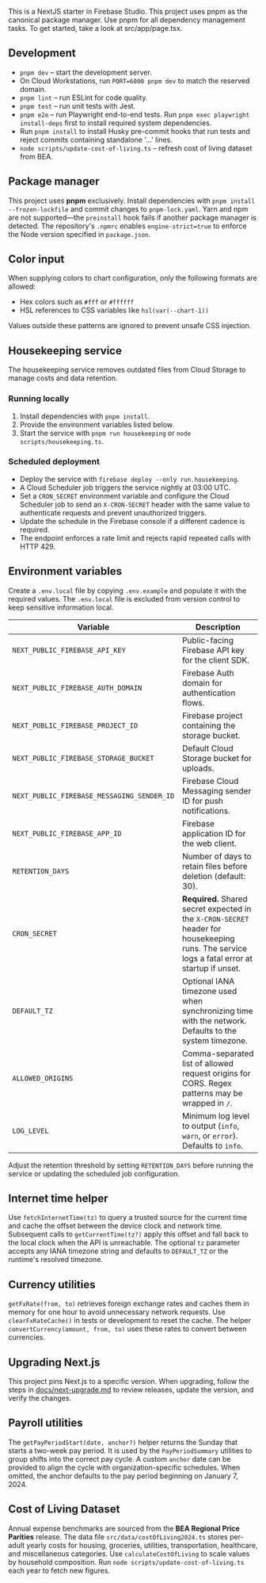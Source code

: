 This is a NextJS starter in Firebase Studio.
This project uses pnpm as the canonical package manager. Use pnpm for all dependency management tasks.
To get started, take a look at src/app/page.tsx.

## Development
- `pnpm dev` – start the development server.
- On Cloud Workstations, run `PORT=6000 pnpm dev` to match the reserved domain.
- `pnpm lint` – run ESLint for code quality.
- `pnpm test` – run unit tests with Jest.
- `pnpm e2e` – run Playwright end-to-end tests. Run `pnpm exec playwright install-deps` first to install required system dependencies.
- Run `pnpm install` to install Husky pre-commit hooks that run tests and reject commits containing standalone '...' lines.
- `node scripts/update-cost-of-living.ts` – refresh cost of living dataset from BEA.

## Package manager

This project uses **pnpm** exclusively. Install dependencies with `pnpm install --frozen-lockfile` and
commit changes to `pnpm-lock.yaml`. Yarn and npm are not supported—the
`preinstall` hook fails if another package manager is detected. The repository's
`.npmrc` enables `engine-strict=true` to enforce the Node version specified in
`package.json`.

## Color input
When supplying colors to chart configuration, only the following formats are allowed:

- Hex colors such as `#fff` or `#ffffff`
- HSL references to CSS variables like `hsl(var(--chart-1))`

Values outside these patterns are ignored to prevent unsafe CSS injection.

## Housekeeping service

The housekeeping service removes outdated files from Cloud Storage to manage costs and data retention.

### Running locally
1. Install dependencies with `pnpm install`.
2. Provide the environment variables listed below.
3. Start the service with `pnpm run housekeeping` or `node scripts/housekeeping.ts`.

### Scheduled deployment
- Deploy the service with `firebase deploy --only run.housekeeping`.
- A Cloud Scheduler job triggers the service nightly at 03:00 UTC.
- Set a `CRON_SECRET` environment variable and configure the Cloud Scheduler job to send an `X-CRON-SECRET` header with the same value to authenticate requests and prevent unauthorized triggers.
- Update the schedule in the Firebase console if a different cadence is required.
- The endpoint enforces a rate limit and rejects rapid repeated calls with HTTP 429.

## Environment variables

Create a `.env.local` file by copying `.env.example` and populate it with the required values. The `.env.local` file is excluded from version control to keep sensitive information local.

| Variable | Description |
|----------|-------------|
| `NEXT_PUBLIC_FIREBASE_API_KEY` | Public-facing Firebase API key for the client SDK. |
| `NEXT_PUBLIC_FIREBASE_AUTH_DOMAIN` | Firebase Auth domain for authentication flows. |
| `NEXT_PUBLIC_FIREBASE_PROJECT_ID` | Firebase project containing the storage bucket. |
| `NEXT_PUBLIC_FIREBASE_STORAGE_BUCKET` | Default Cloud Storage bucket for uploads. |
| `NEXT_PUBLIC_FIREBASE_MESSAGING_SENDER_ID` | Firebase Cloud Messaging sender ID for push notifications. |
| `NEXT_PUBLIC_FIREBASE_APP_ID` | Firebase application ID for the web client. |
| `RETENTION_DAYS` | Number of days to retain files before deletion (default: 30). |
| `CRON_SECRET` | **Required.** Shared secret expected in the `X-CRON-SECRET` header for housekeeping runs. The service logs a fatal error at startup if unset. |
| `DEFAULT_TZ` | Optional IANA timezone used when synchronizing time with the network. Defaults to the system timezone. |
| `ALLOWED_ORIGINS` | Comma-separated list of allowed request origins for CORS. Regex patterns may be wrapped in `/`. |
| `LOG_LEVEL` | Minimum log level to output (`info`, `warn`, or `error`). Defaults to `info`. |

Adjust the retention threshold by setting `RETENTION_DAYS` before running the service or updating the scheduled job configuration.

## Internet time helper

Use `fetchInternetTime(tz)` to query a trusted source for the current time and
cache the offset between the device clock and network time. Subsequent calls to
`getCurrentTime(tz?)` apply this offset and fall back to the local clock when
the API is unreachable. The optional `tz` parameter accepts any IANA timezone
string and defaults to `DEFAULT_TZ` or the runtime's resolved timezone.

## Currency utilities

`getFxRate(from, to)` retrieves foreign exchange rates and caches them in
memory for one hour to avoid unnecessary network requests. Use
`clearFxRateCache()` in tests or development to reset the cache. The helper
`convertCurrency(amount, from, to)` uses these rates to convert between
currencies.

## Upgrading Next.js

This project pins Next.js to a specific version. When upgrading, follow the steps in [docs/next-upgrade.md](docs/next-upgrade.md) to review releases, update the version, and verify the changes.

## Payroll utilities

The `getPayPeriodStart(date, anchor?)` helper returns the Sunday that starts a
two-week pay period. It is used by the `PayPeriodSummary` utilities to group
shifts into the correct pay cycle. A custom `anchor` date can be provided to
align the cycle with organization-specific schedules. When omitted, the anchor
defaults to the pay period beginning on January 7, 2024.

## Cost of Living Dataset

Annual expense benchmarks are sourced from the **BEA Regional Price Parities**
release. The data file `src/data/costOfLiving2024.ts` stores per-adult yearly
costs for housing, groceries, utilities, transportation, healthcare, and
miscellaneous categories. Use `calculateCostOfLiving` to scale values by
household composition. Run `node scripts/update-cost-of-living.ts` each year to
fetch new figures.
